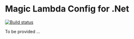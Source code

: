 
# Magic Lambda Config for .Net

[![Build status](https://travis-ci.org/polterguy/magic.lambda.config.svg?master)](https://travis-ci.org/polterguy/magic.lambda.config)

To be provided ...
